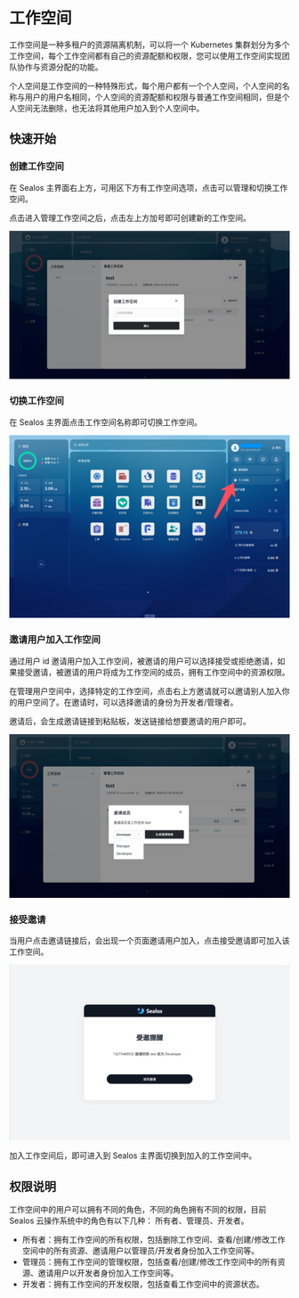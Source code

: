 # 工作空间

工作空间是一种多租户的资源隔离机制，可以将一个 Kubernetes 集群划分为多个工作空间，每个工作空间都有自己的资源配额和权限，您可以使用工作空间实现团队协作与资源分配的功能。

个人空间是工作空间的一种特殊形式，每个用户都有一个个人空间，个人空间的名称与用户的用户名相同，个人空间的资源配额和权限与普通工作空间相同，但是个人空间无法删除，也无法将其他用户加入到个人空间中。

## 快速开始

### 创建工作空间

在 Sealos 主界面右上方，可用区下方有工作空间选项，点击可以管理和切换工作空间。

点击进入管理工作空间之后，点击左上方加号即可创建新的工作空间。

![](./images/workspace-1.png)

### 切换工作空间

在 Sealos 主界面点击工作空间名称即可切换工作空间。

![](./images/workspace-2.png)

### 邀请用户加入工作空间

通过用户 id 邀请用户加入工作空间，被邀请的用户可以选择接受或拒绝邀请，如果接受邀请，被邀请的用户将成为工作空间的成员，拥有工作空间中的资源权限。

在管理用户空间中，选择特定的工作空间，点击右上方邀请就可以邀请别人加入你的用户空间了。在邀请时，可以选择邀请的身份为开发者/管理者。

邀请后，会生成邀请链接到粘贴板，发送链接给想要邀请的用户即可。

![](./images/workspace-3.png)

### 接受邀请

当用户点击邀请链接后，会出现一个页面邀请用户加入，点击接受邀请即可加入该工作空间。

![](./images/workspace-4.png)

加入工作空间后，即可进入到 Sealos 主界面切换到加入的工作空间中。

## 权限说明

工作空间中的用户可以拥有不同的角色，不同的角色拥有不同的权限，目前 Sealos 云操作系统中的角色有以下几种：
所有者、管理员、开发者。

+ 所有者：拥有工作空间的所有权限，包括删除工作空间、查看/创建/修改工作空间中的所有资源、邀请用户以管理员/开发者身份加入工作空间等。
+ 管理员：拥有工作空间的管理权限，包括查看/创建/修改工作空间中的所有资源、邀请用户以开发者身份加入工作空间等。
+ 开发者：拥有工作空间的开发权限，包括查看工作空间中的资源状态。